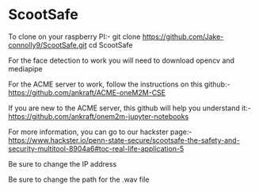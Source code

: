 # ScootSafe
To clone on your raspberry PI:-
git clone https://github.com/Jake-connolly9/ScootSafe.git
cd ScootSafe

For the face detection to work you will need to download opencv and mediapipe

For the ACME server to work, follow the instructions on this github:-
https://github.com/ankraft/ACME-oneM2M-CSE

If you are new to the ACME server, this github will help you understand it:-
https://github.com/ankraft/onem2m-jupyter-notebooks

For more information, you can go to our hackster page:-
https://www.hackster.io/penn-state-secure/scootsafe-the-safety-and-security-multitool-8904a6#toc-real-life-application-5

Be sure to change the IP address

Be sure to change the path for the .wav file
